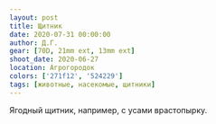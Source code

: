 ```yaml
---
layout: post
title: Щитник
date: 2020-07-31 00:00:00
author: Д.Г.
gear: [70D, 21mm ext, 13mm ext]
shoot_date: 2020-06-27
location: Агрогородок
colors: ['271f12', '524229']
tags: [животные, насекомые, щитники]
---
```

Ягодный щитник, например, с усами врастопырку.
